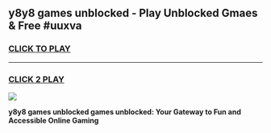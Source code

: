 
## y8y8 games unblocked - Play Unblocked Gmaes & Free #uuxva
<h3>
<a href="https://news.freeplayer.one?title=y8y8_games_unblocked&ref=03M">CLICK TO PLAY</a></h3>
<hr>

<h3>
<a href="https://news.freeplayer.one?title=y8y8_games_unblocked&ref=03M">CLICK 2 PLAY</a>
  
</h3>

<a href="https://news.freeplayer.one?title=y8y8_games_unblocked&ref=03M"><img src="https://clearcache.store/games.png"></a>


**y8y8 games unblocked games unblocked: Your Gateway to Fun and Accessible Online Gaming**
